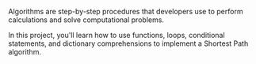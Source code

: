 Algorithms are step-by-step procedures that developers use to perform calculations and solve computational problems.

In this project, you'll learn how to use functions, loops, conditional statements, and dictionary comprehensions to implement a Shortest Path algorithm.